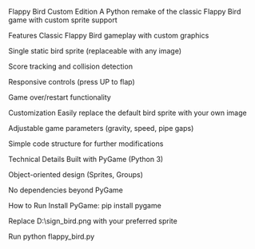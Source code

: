 Flappy Bird Custom Edition
A Python remake of the classic Flappy Bird game with custom sprite support

Features
Classic Flappy Bird gameplay with custom graphics

Single static bird sprite (replaceable with any image)

Score tracking and collision detection

Responsive controls (press UP to flap)

Game over/restart functionality

Customization
Easily replace the default bird sprite with your own image

Adjustable game parameters (gravity, speed, pipe gaps)

Simple code structure for further modifications

Technical Details
Built with PyGame (Python 3)

Object-oriented design (Sprites, Groups)

No dependencies beyond PyGame

How to Run
Install PyGame: pip install pygame

Replace D:\sign_bird.png with your preferred sprite

Run python flappy_bird.py


